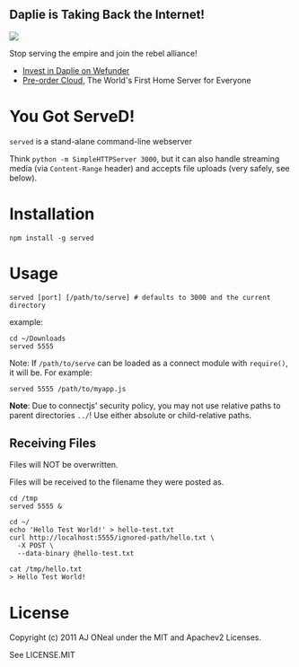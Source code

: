 Daplie is Taking Back the Internet!
--------------

[![](https://daplie.github.com/igg/images/ad-developer-rpi-white-890x275.jpg?v2)](https://daplie.com/preorder/)

Stop serving the empire and join the rebel alliance!

* [Invest in Daplie on Wefunder](https://daplie.com/invest/)
* [Pre-order Cloud](https://daplie.com/preorder/), The World's First Home Server for Everyone

You Got ServeD!
===

`served` is a stand-alane command-line webserver

Think `python -m SimpleHTTPServer 3000`,
but it can also handle streaming media (via `Content-Range` header)
and accepts file uploads (very safely, see below).

Installation
===

    npm install -g served

Usage
===

    served [port] [/path/to/serve] # defaults to 3000 and the current directory

example:

    cd ~/Downloads
    served 5555

Note: If `/path/to/serve` can be loaded as a connect module with `require()`, it will be. For example:

    served 5555 /path/to/myapp.js

**Note**: Due to connectjs' security policy, you may not use relative paths to parent directories `../`!
Use either absolute or child-relative paths.

Receiving Files
---

Files will NOT be overwritten.

Files will be received to the filename they were posted as.

    cd /tmp
    served 5555 &

    cd ~/
    echo 'Hello Test World!' > hello-test.txt
    curl http://localhost:5555/ignored-path/hello.txt \
      -X POST \
      --data-binary @hello-test.txt

    cat /tmp/hello.txt
    > Hello Test World!

License
===

Copyright (c) 2011 AJ ONeal under the MIT and Apachev2 Licenses.

See LICENSE.MIT
